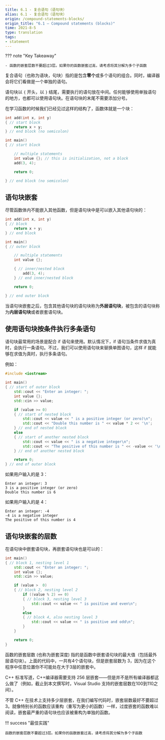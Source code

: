 ```yaml
---
title: 6.1 - 复合语句（语句块）
alias: 6.1 - 复合语句（语句块）
origin: /compound-statements-blocks/
origin_title: "6.1 — Compound statements (blocks)"
time: 2021-8-5
type: translation
tags:
- statement
---
```


??? note "Key Takeaway"

	- 函数的嵌套层数不要超过3层。如果你的函数嵌套过高，请考虑将其分解为多个子函数

复合语句（也称为语块，句块）指的是包含**零个**或多个语句的组合。同时，编译器会将它们看做是一个单独的语句。

语句块以 `{` 开头，以 `}` 结尾，需要执行的语句放在中间。任何能够使用单独语句的地方，也都可以使用语句块。在语句块的末尾不需要添加分号。

在学习函数的时候我们已经见过这样的结构了，函数体就是一个块：

```cpp
int add(int x, int y)
{ // start block
    return x + y;
} // end block (no semicolon)

int main()
{ // start block

    // multiple statements
    int value {}; // this is initialization, not a block
    add(3, 4);

    return 0;

} // end block (no semicolon)
```


## 语句块嵌套

尽管函数体内不能嵌入其他函数，但是语句块中是可以嵌入其他语句块的：

```cpp
int add(int x, int y)
{ // block
    return x + y;
} // end block

int main()
{ // outer block

    // multiple statements
    int value {};

    { // inner/nested block
        add(3, 4);
    } // end inner/nested block

    return 0;

} // end outer block
```


当语句块嵌套之后，包含其他语句块的语句块称为**外层语句块**，被包含的语句块称为**内层语句块**或者嵌套语句块。

## 使用语句块按条件执行多条语句

语句块最常用的场景是配合 if 语句来使用。默认情况下，if 语句当条件求值为真时，会执行一条语句。不过，我们可以使用语句块来替换单图语句，这样 if 就能够在求值为真时，执行多条语句。

例如：

```cpp
#include <iostream>

int main()
{ // start of outer block
    std::cout << "Enter an integer: ";
    int value {};
    std::cin >> value;

    if (value >= 0)
    { // start of nested block
        std::cout << value << " is a positive integer (or zero)\n";
        std::cout << "Double this number is " << value * 2 << '\n';
    } // end of nested block
    else
    { // start of another nested block
        std::cout << value << " is a negative integer\n";
        std::cout << "The positive of this number is " << -value << '\n';
    } // end of another nested block

    return 0;
} // end of outer block
```


如果用户输入的是 3：

```
Enter an integer: 3
3 is a positive integer (or zero)
Double this number is 6
```

如果用户输入的是 4：

```
Enter an integer: -4
-4 is a negative integer
The positive of this number is 4
```

## 语句块嵌套的层数

在语句块中嵌套语句块，再嵌套语句块也是可以的：

```cpp
int main()
{ // block 1, nesting level 1
    std::cout << "Enter an integer: ";
    int value {};
    std::cin >> value;

    if (value >  0)
    { // block 2, nesting level 2
        if ((value % 2) == 0)
        { // block 3, nesting level 3
            std::cout << value << " is positive and even\n";
        }
        else
        { // block 4, also nesting level 3
            std::cout << value << " is positive and odd\n";
        }
    }

    return 0;
}
```


函数的嵌套层数 (也称为嵌套深度) 指的是函数中嵌套语句块的最大值（包括最外层语句块）。上面的代码中，一共有4个语句块，但是嵌套层数为 3，因为在这个程序中任意位置你不可能处在大于3层的嵌套中。

C++ 标准写道，C++编译器需要支持 256 层嵌套——但是并不是所有编译器都这么做了（例如，截止到本文撰写时，Visual Studio 支持的嵌套层数在100到110之间）。

不管 C++ 在技术上支持多少层嵌套，在我们编写代码时，嵌套层数最好不要超过3。就像特别长的函数应该重构（重写为更小的函数）一样，过度嵌套的函数难以阅读，嵌套最严重的语句块也应该被重构为单独的函数。

!!! success "最佳实践"

	函数的嵌套层数不要超过3层。如果你的函数嵌套过高，请考虑将其分解为多个子函数
	